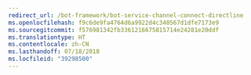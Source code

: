 ```yaml
---
redirect_url: /bot-framework/bot-service-channel-connect-directline
ms.openlocfilehash: f9c6de9fa4764d6a9922d4c340567d1dfe7173e9
ms.sourcegitcommit: f576981342fb3361216675815714e24281e20ddf
ms.translationtype: HT
ms.contentlocale: zh-CN
ms.lasthandoff: 07/18/2018
ms.locfileid: "39298500"
---
```

